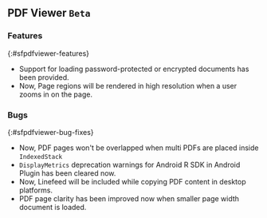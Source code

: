 ## PDF Viewer `Beta`

### Features
{:#sfpdfviewer-features}

* Support for loading password-protected or encrypted documents has been provided.
* Now, Page regions will be rendered in high resolution when a user zooms in on the page.

### Bugs
{:#sfpdfviewer-bug-fixes}

* Now, PDF pages won't be overlapped when multi PDFs are placed inside `IndexedStack`
* `DisplayMetrics` deprecation warnings for Android R SDK in Android Plugin has been cleared now.
* Now, Linefeed will be included while copying PDF content in desktop platforms.
* PDF page clarity has been improved now when smaller page width document is loaded.

